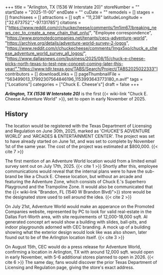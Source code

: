 +++
title = "Arlington, TX (1536 W Interstate 20)"
storeNumber = ""
startDate = "2025-11-00"
endDate = ""
cuDate = ""
remodels = []
stages = []
franchisees = []
attractions = []
sqft = "11,238"
latitudeLongitude = ["32.673752","-97.131785"]
citations = ["https://www.reddit.com/r/chuckecheese/comments/1m1im67/breaking_news_cec_to_create_a_new_chain_that_only/", "Employee correspondence", "https://www.promotedcompanies.net/tenants/cecs-adventure-world", "https://archive.org/details/adventure-world-survey-2-logos", "https://www.reddit.com/r/chuckecheese/comments/1mgx5xo/chuck_e_cheese_adventure_world_survey_all_logos/", "https://www.dallasnews.com/business/2025/08/15/chuck-e-cheese-picks-north-texas-to-test-new-concept-coming-later-this-year/","https://www.tdlr.texas.gov/TABS/Search/Project/TABS2025022333"]
contributors = []
downloadLinks = []
pageThumbnailFile = "563499013_17992307564846196_1153993643773180_n.avif"
tags = ["Locations"]
categories = ["Chuck E. Cheese's"]
draft = false
+++

***Arlington, TX (1536 W Interstate 20)*** is the first {{< wiki-link "Chuck E. Cheese Adventure World" >}}, set to open in early November of 2025.

## History

The location would be registered with the Texas Department of Licensing and Regulation on June 30th, 2025, marked as 'CHUCKE'S ADVENTURE WORLD' and 'ARCADES & ENTERTAINMENT CENTER'. The project was set to have already started on June 1st, and was set to complete by November 1st of the same year. The cost of the project was estimated at $800,000. {{< cite 7 >}}

The first mention of an Adventure World location would from a limited email survey sent out on July 17th, 2025. {{< cite 1 >}} Shortly after this, employee communications would reveal that the internal plans were to have the sub-brand be like a Chuck E. Cheese location, but without an arcade and featuring the Adventure Zone, which consists of Chuck E.'s Superhero Playground and the Trampoline Zone. It would also be communicated that the {{< wiki-link "Brandon, FL (1540 W Brandon Blvd)">}} store would be the designated store used to sell around the idea. {{< cite 2 >}}

On July 21st, Adventure World would make an apperance on the Promoted Companies website, represented by PC to look for valid real-estate in the Dallas Fort-Worth area, with site requirements of 12,000-18,000 sqft. AI generated concept art would show a building with slides, ball-pits, and indoor playgrounds adorned with CEC branding. A mock up of a building showing what the exterior design would look like was also shown, later found out to be of the Arlington location itself. {{< cite 3 >}}

On August 15th, CEC would do a press release for Adventure World, confirming a location in Arlington, TX with around 12,000 sqft. would open in early November, with 5-6 additional stores planned to open in 2026. {{< cite 6 >}} The same day, fans would discover the prior Texas Department of Licensing and Regulation page, giving the store's exact address.